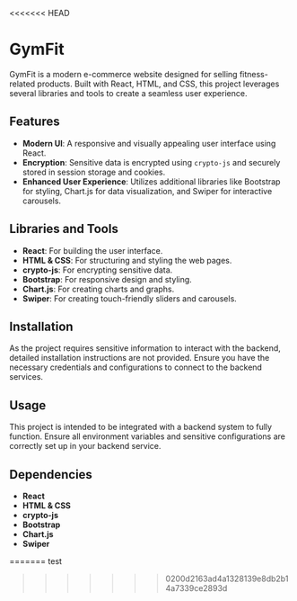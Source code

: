 <<<<<<< HEAD
# GymFit

GymFit is a modern e-commerce website designed for selling fitness-related products. Built with React, HTML, and CSS, this project leverages several libraries and tools to create a seamless user experience.

## Features

- **Modern UI**: A responsive and visually appealing user interface using React.
- **Encryption**: Sensitive data is encrypted using `crypto-js` and securely stored in session storage and cookies.
- **Enhanced User Experience**: Utilizes additional libraries like Bootstrap for styling, Chart.js for data visualization, and Swiper for interactive carousels.

## Libraries and Tools

- **React**: For building the user interface.
- **HTML & CSS**: For structuring and styling the web pages.
- **crypto-js**: For encrypting sensitive data.
- **Bootstrap**: For responsive design and styling.
- **Chart.js**: For creating charts and graphs.
- **Swiper**: For creating touch-friendly sliders and carousels.

## Installation

As the project requires sensitive information to interact with the backend, detailed installation instructions are not provided. Ensure you have the necessary credentials and configurations to connect to the backend services.

## Usage

This project is intended to be integrated with a backend system to fully function. Ensure all environment variables and sensitive configurations are correctly set up in your backend service.

## Dependencies

- **React**
- **HTML & CSS**
- **crypto-js**
- **Bootstrap**
- **Chart.js**
- **Swiper**


=======
test
>>>>>>> 0200d2163ad4a1328139e8db2b14a7339ce2893d
